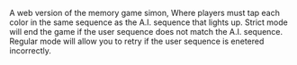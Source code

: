  A web version of the memory game simon, Where players must tap each color in the same sequence as the A.I. sequence that lights up.
 Strict mode will end the game if the user sequence does not match the A.I. sequence.
 Regular mode will allow you to retry if the user sequence is enetered incorrectly.
